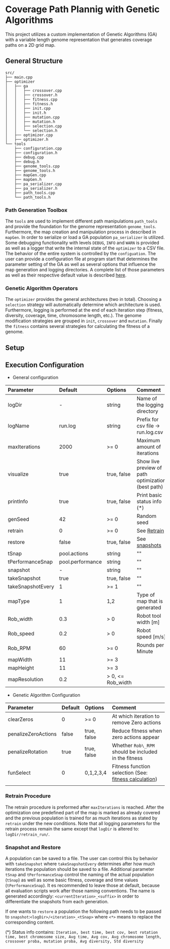 # Coverage Path Plannig with Genetic Algorithms
This project utilizes a custom implementation of Genetic Algorithms (GA) with a variable length genome representation that
generates coverage paths on a 2D grid map.

## General Structure
```
src/
├── main.cpp
├── optimizer
│   ├── ga
│   │   ├── crossover.cpp
│   │   ├── crossover.h
│   │   ├── fitness.cpp
│   │   ├── fitness.h
│   │   ├── init.cpp
│   │   ├── init.h
│   │   ├── mutation.cpp
│   │   ├── mutation.h
│   │   ├── selection.cpp
│   │   └── selection.h
│   ├── optimizer.cpp
│   ├── optimizer.h
└── tools
    ├── configuration.cpp
    ├── configuration.h
    ├── debug.cpp
    ├── debug.h
    ├── genome_tools.cpp
    ├── genome_tools.h
    ├── mapGen.cpp
    ├── mapGen.h
    ├── pa_serializer.cpp
    ├── pa_serializer.h
    ├── path_tools.cpp
    └── path_tools.h
```

### Path Generation Toolbox
The `tools` are used to implement different path manipulations `path_tools` and provide the foundation for the genome representation `genome_tools`.
Furthermore, the map creation and manipulation process in described in `mapGen`.
In order to serialize or load a GA population `pa_serializer` is utilized.
Some debugging functionality with levels `DEBUG`, `INFO` and `WARN` is provided as well as a logger that write the internal state of the `optimizer` to a CSV file.
The behavior of the entire system is controlled by the `configuation`. The user can provide a configuration file at program start that determines the parameter setting
of the GA as well as several options that influence the map generation and logging directories.
A complete list of those parameters as well as their respective default value is described [here](#execution-configuration).


### Genetic Algorithm Operators
The `optimizer` provides the general architectures (two in total). Choosing a `selection` strategy will automatically determine which architecture is used.
Furthermore, logging is performed at the end of each iteration step (fitness, diversity, coverage, time, chromosome length, etc.).
The genome modification strategies are grouped in `init`, `crossover` and `mutation`.
Finally the `fitness` contains several strategies for calculating the fitness of a genome.

## Setup

## Execution Configuration
* General configuration

| Parameter         | Default          | Options            | Comment                                            |
|:------------------|:-----------------|:-------------------|:---------------------------------------------------|
| logDir            | -                | string             | Name of the logging directory                      |
| logName           | run.log          | string             | Prefix for csv file -> run.log.csv                 |
| maxIterations     | 2000             | >= 0               | Maximum amount of iterations                       |
| visualize         | true             | true, false        | Show live preview of path optimization (best path) |
| printInfo         | true             | true, false        | Print basic status info (*)                        |
| genSeed           | 42               | >= 0               | Random seed                                        |
| retrain           | 0                | >= 0               | See [Retrain](#retrain-procedure)                  |
| restore           | false            | true, false        | See [snapshots](#snapshot-and-restore)             |
| tSnap             | pool.actions     | string             | ""                                                 |
| tPerformanceSnap  | pool.performance | string             | ""                                                 |
| snapshot          | -                | string             | ""                                                 |
| takeSnapshot      | true             | true, false        | ""                                                 |
| takeSnapshotEvery | 1                | >= 1               | ""                                                 |
| mapType           | 1                | 1,2                | Type of map that is generated                      |
| Rob\_width        | 0.3              | > 0                | Robot tool width [m]                               |
| Rob\_speed        | 0.2              | > 0                | Robot speed   [m/s]                                |
| Rob\_RPM          | 60               | >= 0               | Rounds per Minute                                  |
| mapWidth          | 11               | >= 3               |                                                    |
| mapHeight         | 11               | >= 3               |                                                    |
| mapResolution     | 0.2              | > 0, <= Rob\_width |                                                    |

* Genetic Algorithm Configuration

| Parameter           | Default | Options     | Comment                                              |
|:--------------------|:--------|:------------|:-----------------------------------------------------|
| clearZeros          | 0       | >= 0        | At which iteration to remove Zero actions            |
| penalizeZeroActions | false   | true, false | Reduce fitness when zero actions appear              |
| penalizeRotation    | true    | true, false | Whether `Rob\_RPM` should be included in the fitness |
| funSelect           | 0       | 0,1,2,3,4   | Fitness function selection (See: [fitness calculation](src/ros_optimizer/src/optimizer/ga/fitness.cpp#L344))                    |
|                     |         |             |                                                      |

### Retrain Procedure
The retrain procedure is preformed after `maxIterations` is reached.
After the optimization one predefined part of the map is marked as already covered and the previous population is trained for
as much iterations as stated by `retrain` under the new conditions.
Note that all logging parameters for the retrain process remain the same except that `logDir` is altered to: `logDir/retrain_run/`.

### Snapshot and Restore
A population can be saved to a file. The user can control this by behavior with `takeSnapshot` where `takeSnapshotEvery`
determines after how much iterations the population should be saved to a file.
Additional parameter `tSnap` and `tPerformanceSnap` control the naming of the actual population (`tSnap`) as well as some basic
fitness, coverage and time values (`tPerformanceSnap`). It es recommended to leave those at default, because all evaluation scripts work after those naming conventions.
The name is generated accordingly: `<currentIteration>_<suffix>` in order to differentiate the snapshots from each generation.

If one wants to `restore` a population the following path needs to be passed to `snapshot`:`<logDir>/<iteration>_<tSnap>` where `<*>` means to replace the corresponding content.

(*) Status info contains: `Iteration, best time, best cov, best rotation time, best chromosome size, Avg time, Avg cov, Avg chromosome length, crossover proba, mutation proba, Avg diversity, Std diversity`
